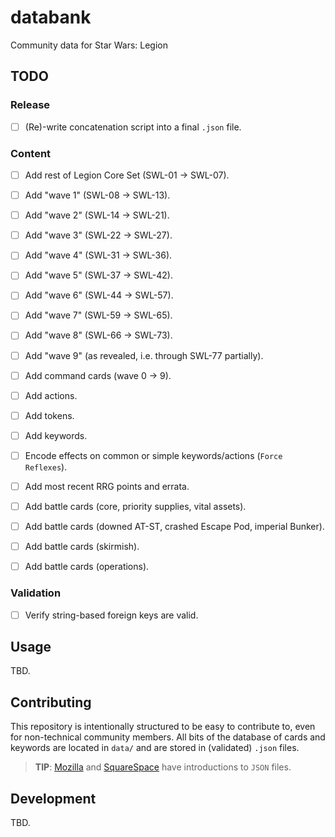 # databank

Community data for Star Wars: Legion

## TODO

### Release

- [ ] (Re)-write concatenation script into a final `.json` file.

### Content

- [ ] Add rest of Legion Core Set (SWL-01 -> SWL-07).

- [ ] Add "wave 1" (SWL-08 -> SWL-13).
- [ ] Add "wave 2" (SWL-14 -> SWL-21).
- [ ] Add "wave 3" (SWL-22 -> SWL-27).
- [ ] Add "wave 4" (SWL-31 -> SWL-36).
- [ ] Add "wave 5" (SWL-37 -> SWL-42).
- [ ] Add "wave 6" (SWL-44 -> SWL-57).
- [ ] Add "wave 7" (SWL-59 -> SWL-65).
- [ ] Add "wave 8" (SWL-66 -> SWL-73).
- [ ] Add "wave 9" (as revealed, i.e. through SWL-77 partially).

- [ ] Add command cards (wave 0 -> 9).

- [ ] Add actions.
- [ ] Add tokens.
- [ ] Add keywords.

- [ ] Encode effects on common or simple keywords/actions (`Force Reflexes`).

- [ ] Add most recent RRG points and errata.

- [ ] Add battle cards (core, priority supplies, vital assets).
- [ ] Add battle cards (downed AT-ST, crashed Escape Pod, imperial Bunker).
- [ ] Add battle cards (skirmish).
- [ ] Add battle cards (operations).

### Validation

- [ ] Verify string-based foreign keys are valid.

## Usage

TBD.

## Contributing

This repository is intentionally structured to be easy to contribute to, even
for non-technical community members. All bits of the database of cards and
keywords are located in `data/` and are stored in (validated) `.json` files.

> **TIP**: [Mozilla][] and [SquareSpace][] have introductions to `JSON` files.

[mozilla]: https://developer.mozilla.org/en-US/docs/Learn/JavaScript/Objects/JSON
[squarespace]: https://developers.squarespace.com/what-is-json

## Development

TBD.
